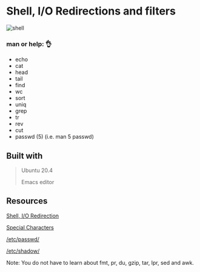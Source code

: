 # Shell, I/O Redirections and filters
 
![shell](https://user-images.githubusercontent.com/85587286/160506094-7bbc8a0b-c085-4a05-b831-fc29e12e70de.jpeg)

### man or help: 👌

- echo
- cat
- head
- tail
- find
- wc
- sort
- uniq
- grep
- tr
- rev
- cut
- passwd (5) (i.e. man 5 passwd)

## Built with

> Ubuntu 20.4
> 
> Emacs editor


## Resources


[Shell, I/O Redirection](http://linuxcommand.org/lc3_lts0070.php)

[Special Characters](http://mywiki.wooledge.org/BashGuide/SpecialCharacters)

[/etc/passwd/](http://manpages.ubuntu.com/manpages/trusty/man5/passwd.5.html)

[/etc/shadow/](https://www.cyberciti.biz/faq/understanding-etcshadow-file/)

Note: You do not have to learn about fmt, pr, du, gzip, tar, lpr, sed and awk.
